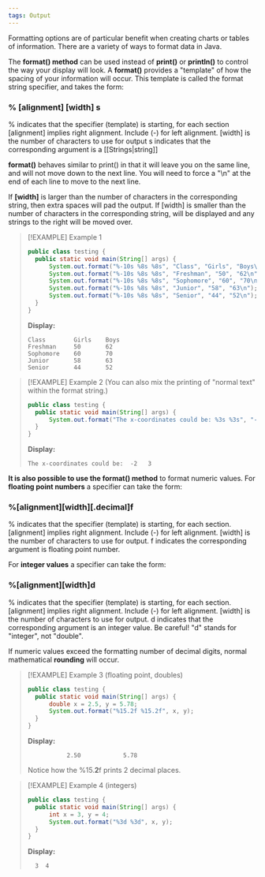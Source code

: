 ```yaml
---
tags: Output
---
```

Formatting options are of particular benefit when creating charts or tables of information. There are a variety of ways to format data in Java.

The **format() method** can be used instead of **print()** or **println()** to control the way your display will look. A **format()** provides a "template" of how the spacing of your information will occur. This template is called the format string specifier, and takes the form:
### % \[alignment] \[width] s
% indicates that the specifier (template) is starting, for each section
\[alignment] implies right alignment. Include (-) for left alignment.
\[width] is the number of characters to use for output
s indicates that the corresponding argument is a [[Strings|string]]

**format()** behaves similar to print() in that it will leave you on the same line, and will not move down to the next line. You will need to force a "\\n" at the end of each line to move to the next line.

If **\[width]** is larger than the number of characters in the corresponding string, then extra spaces will pad the output. If \[width] is smaller than the number of characters in the corresponding string, will be displayed and any strings to the right will be moved over.

> [!EXAMPLE] Example 1
> ```java
> public class testing {
> 	public static void main(String[] args) {
> 		System.out.format("%-10s %8s %8s", "Class", "Girls", "Boys\n");
> 		System.out.format("%-10s %8s %8s", "Freshman", "50", "62\n");
> 		System.out.format("%-10s %8s %8s", "Sophomore", "60", "70\n");
> 		System.out.format("%-10s %8s %8s", "Junior", "58", "63\n");
> 		System.out.format("%-10s %8s %8s", "Senior", "44", "52\n");
> 	}
> }
> ```
>
> **Display:**
> ```
> Class        Girls    Boys
> Freshman     50       62
> Sophomore    60       70
> Junior       58       63
> Senior       44       52
> ```

> [!EXAMPLE] Example 2 (You can also mix the printing of "normal text" within the format string.)
> ```java
> public class testing {
> 	public static void main(String[] args) {
> 		System.out.format("The x-coordinates could be: %3s %3s", "-2", "3");
> 	}
> }
> ```
>
> **Display:**
> ```
> The x-coordinates could be:  -2   3
> ```

**It is also possible to use the format() method** to format numeric values. For **floating point numbers** a specifier can take the form:
### %\[alignment]\[width]\[.decimal]f
% indicates that the specifier (template) is starting, for each section.
\[alignment] implies right alignment. Include (-) for left alignment.
\[width] is the number of characters to use for output.
f indicates the corresponding argument is floating point number.

For **integer values** a specifier can take the form:
### %\[alignment]\[width]d
% indicates that the specifier (template) is starting, for each section.
\[alignment] implies right alignment. Include (-) for left alignment.
\[width] is the number of characters to use for output.
d indicates that the corresponding argument is an integer value.
Be careful! "d" stands for "integer", not "double".

If numeric values exceed the formatting number of decimal digits, normal mathematical **rounding** will occur.

> [!EXAMPLE] Example 3 (floating point, doubles)
> ```java
> public class testing {
> 	public static void main(String[] args) {
> 		double x = 2.5, y = 5.78;
> 		System.out.format("%15.2f %15.2f", x, y);
> 	}
> }
> ```
> 
> **Display:**
> ```
>            2.50            5.78
> ```
> 
> Notice how the %15.**2**f prints 2 decimal places.

> [!EXAMPLE] Example 4 (integers)
> ```java
> public class testing {
> 	public static void main(String[] args) {
> 		int x = 3, y = 4;
> 		System.out.format("%3d %3d", x, y);
> 	}
> }
> ```
> 
> **Display:**
> ```
>   3  4
> ```
